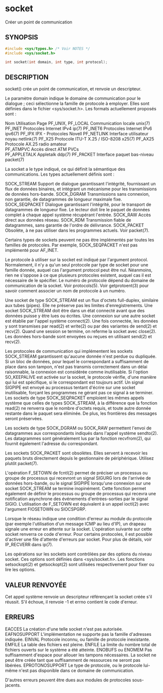 # socket 

Créer un point de communication  

## SYNOPSIS

```c
#include <sys/types.h> /* Voir NOTES */
#include <sys/socket.h>

int socket(int domain, int type, int protocol);  
```

## DESCRIPTION

socket() crée un point de communication, et renvoie un descripteur.

Le paramètre domain indique le domaine de communication pour le dialogue ; ceci 
sélectionne la famille de protocole à employer. Elles sont définies dans le 
fichier <sys/socket.h>. Les formats actuellement proposés sont :

Nom	Utilisation	Page
PF_UNIX, PF_LOCAL 	Communication locale 	unix(7)
PF_INET 	Protocoles Internet IPv4	ip(7)
PF_INET6 	Protocoles Internet IPv6	ipv6(7)
PF_IPX 	IPX - Protocoles Novell	
PF_NETLINK 	Interface utilisateur noyau 	netlink(7)
PF_X25 	Protocole ITU-T X.25 / ISO-8208	x25(7)
PF_AX25 	Protocole AX.25 radio amateur 	
PF_ATMPVC 	Accès direct ATM PVCs	
PF_APPLETALK 	Appletalk	ddp(7)
PF_PACKET 	Interface paquet bas-niveau 	packet(7)

La socket a le type indiqué, ce qui définit la sémantique des communications. 
Les types actuellement définis sont :

SOCK_STREAM
    Support de dialogue garantissant l'intégrité, fournissant un flux de données 
	binaires, et intégrant un mécanisme pour les transmissions de données 
	hors-bande. 
SOCK_DGRAM
    Transmissions sans connexion, non garantie, de datagrammes de longueur 
	maximale fixe. 
SOCK_SEQPACKET
    Dialogue garantissant l'intégrité, pour le transport de datagrammes de 
	longueur fixe. Le lecteur doit lire le paquet de données complet à chaque 
	appel système récupérant l'entrée. 
SOCK_RAW
    Accès direct aux données réseau. 
SOCK_RDM
    Transmission fiable de datagrammes, sans garantie de l'ordre de délivrance. 
SOCK_PACKET
    Obsolète, à ne pas utiliser dans les programmes actuels. Voir packet(7). 

Certains types de sockets peuvent ne pas être implémentés par toutes les 
familles de protocoles. Par exemple, SOCK_SEQPACKET n'est pas implémenté 
pour AF_INET.

Le protocole à utiliser sur la socket est indiqué par l'argument protocol. 
Normalement, il n'y a qu'un seul protocole par type de socket pour une famille 
donnée, auquel cas l'argument protocol peut être nul. Néanmoins, rien ne 
s'oppose à ce que plusieurs protocoles existent, auquel cas il est nécessaire 
de le spécifier. Le numéro de protocole dépend du domaine de communication de la 
socket. Voir protocols(5). Voir getprotoent(3) pour savoir comment associer un 
nom de protocole à un numéro.

Une socket de type SOCK_STREAM est un flux d'octets full-duplex, similaire aux 
tubes (pipes). Elle ne préserve pas les limites d'enregistrements. Une socket 
SOCK_STREAM doit être dans un état connecté avant que des données puisse y être 
lues ou écrites. Une connexion sur une autre socket est établie par l'appel 
système connect(2). Une fois connectée, les données y sont transmises par 
read(2) et write(2) ou par des variantes de send(2) et recv(2). Quand une 
session se termine, on referme la socket avec close(2). Les données hors-bande 
sont envoyées ou reçues en utilisant send(2) et recv(2).

Les protocoles de communication qui implémentent les sockets SOCK_STREAM 
garantissent qu'aucune donnée n'est perdue ou dupliquée. Si un bloc de données, 
pour lequel le correspondant a suffisamment de place dans son tampon, n'est pas 
transmis correctement dans un délai raisonnable, la connexion est considérée 
comme inutilisable. Si l'option SO_KEEPALIVE est activée sur la socket, le 
protocole vérifie, d'une manière qui lui est spécifique, si le correspondant 
est toujours actif. Un signal SIGPIPE est envoyé au processus tentant d'écrire 
sur une socket inutilisable, forçant les programmes ne gérant pas ce signal à se 
terminer. Les sockets de type SOCK_SEQPACKET emploient les mêmes appels système 
que celles de types SOCK_STREAM, à la différence que la fonction read(2) ne 
renverra que le nombre d'octets requis, et toute autre donnée restante dans le 
paquet sera éliminée. De plus, les frontières des messages seront préservées.

Les sockets de type SOCK_DGRAM ou SOCK_RAW permettent l'envoi de datagrammes aux 
correspondants indiqués dans l'appel système sendto(2). Les datagrammes sont 
généralement lus par la fonction recvfrom(2), qui fournit également l'adresse du 
correspondant.

Les sockets SOCK_PACKET sont obsolètes. Elles servent à recevoir les paquets 
bruts directement depuis le gestionnaire de périphérique. Utilisez plutôt 
packet(7).

L'opération F_SETOWN de fcntl(2) permet de préciser un processus ou groupe de 
processus qui recevront un signal SIGURG lors de l'arrivée de données 
hors-bande, ou le signal SIGPIPE lorsqu'une connexion sur une socket SOCK_STREAM 
se termine inopinément. Cette fonction permet également de définir le processus 
ou groupe de processus qui recevra une notification asynchrone des événements 
d'entrées-sorties par le signal SIGIO. L'utilisation de F_SETOWN est équivalent 
à un appel ioctl(2) avec l'argument FIOSETOWN ou SIOCSPGRP.

Lorsque le réseau indique une condition d'erreur au module du protocole (par 
exemple l'utilisation d'un message ICMP au lieu d'IP), un drapeau signale une 
erreur en attente sur la socket. L'opération suivante sur cette socket renverra 
ce code d'erreur. Pour certains protocoles, il est possible d'activer une file 
d'attente d'erreurs par socket. Pour plus de détails, voir IP_RECVERR dans ip(7).

Les opérations sur les sockets sont contrôlées par des options du niveau socket. 
Ces options sont définies dans <sys/socket.h>. Les fonctions setsockopt(2) et 
getsockopt(2) sont utilisées respectivement pour fixer ou lire les options.  

## VALEUR RENVOYÉE

Cet appel système renvoie un descripteur référençant la socket créée s'il 
réussit. S'il échoue, il renvoie -1 et errno contient le code d'erreur.  

## ERREURS

EACCES
    La création d'une telle socket n'est pas autorisée. 
EAFNOSUPPORT
    L'implémentation ne supporte pas la famille d'adresses indiquée. 
EINVAL
    Protocole inconnu, ou famille de protocole inexistante. 
EMFILE
    La table des fichiers est pleine. 
ENFILE
    La limite du nombre total de fichiers ouverts sur le système a été atteinte. 
ENOBUFS ou ENOMEM
    Pas suffisamment d'espace pour allouer les tampons nécessaires. La socket ne 
	peut être créée tant que suffisamment de ressources ne seront pas libérées. 
EPROTONOSUPPORT
    Le type de protocole, ou le protocole lui-même n'est pas disponible dans ce 
	domaine de communication. 

D'autres erreurs peuvent être dues aux modules de protocoles sous-jacents.
